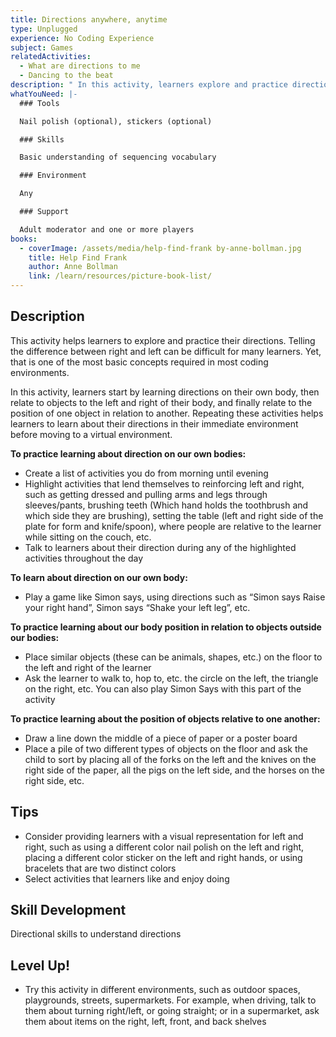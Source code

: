 ```yaml
---
title: Directions anywhere, anytime
type: Unplugged
experience: No Coding Experience
subject: Games
relatedActivities:
  - What are directions to me
  - Dancing to the beat
description: " In this activity, learners explore and practice directions."
whatYouNeed: |-
  ### Tools

  Nail polish (optional), stickers (optional)

  ### Skills

  Basic understanding of sequencing vocabulary

  ### Environment

  Any

  ### Support

  Adult moderator and one or more players
books:
  - coverImage: /assets/media/help-find-frank by-anne-bollman.jpg
    title: Help Find Frank
    author: Anne Bollman
    link: /learn/resources/picture-book-list/
---
```

## Description

This activity helps learners to explore and practice their directions. Telling the difference between right and left can be difficult for many learners. Yet, that is one of the most basic concepts required in most coding environments. 

In this activity, learners start by learning directions on their own body, then relate to objects to the left and right of their body, and finally relate to the position of one object in relation to another. Repeating these activities helps learners to learn about their directions in their immediate environment before moving to a virtual environment.

**To practice learning about direction on our own bodies:**

* Create a list of activities you do from morning until evening
* Highlight activities that lend themselves to reinforcing left and right, such as getting dressed and pulling arms and legs through sleeves/pants, brushing teeth (Which hand holds the toothbrush and which side they are brushing), setting the table (left and right side of the plate for form and knife/spoon), where people are relative to the learner while sitting on the couch, etc.
* Talk to learners about their direction during any of the highlighted activities throughout the day

**To learn about direction on our own body:**

* Play a game like Simon says, using directions such as “Simon says Raise your right hand”, Simon says “Shake your left leg”, etc.

**To practice learning about our body position in relation to objects outside our bodies:**

* Place similar objects (these can be animals, shapes, etc.) on the floor to the left and right of the learner
* Ask the learner to walk to, hop to, etc. the circle on the left, the triangle on the right, etc. You can also play Simon Says with this part of the activity

**To practice learning about the position of objects relative to one another:**

* Draw a line down the middle of a piece of paper or a poster board
* Place a pile of two different types of objects on the floor and ask the child to sort by placing all of the forks on the left and the knives on the right side of the paper, all the pigs on the left side, and the horses on the right side, etc.

## Tips

* Consider providing learners with a visual representation for left and right, such as using a different color nail polish on the left and right, placing a different color sticker on the left and right hands, or using bracelets that are two distinct colors
* Select activities that learners like and enjoy doing

## Skill Development

Directional skills to understand directions

## Level Up!

* Try this activity in different environments, such as outdoor spaces, playgrounds, streets, supermarkets. For example, when driving, talk to them about turning right/left, or going straight; or in a supermarket, ask them about items on the right, left, front, and back shelves